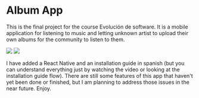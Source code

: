 # Album App

This is the final project for the course Evolución de software. It is a mobile application for listening to music and letting unknown artist to upload their own albums for the community to listen to them.

<img src="https://media.giphy.com/media/8meyh0VvSA6lhH1ohi/giphy.gif"/>
<img src="https://media.giphy.com/media/1xkupQ2FfGMuecgCA1/giphy.gif"/>

I have added a React Native and an installation guide in spanish (but you can understand everything just by watching the video or looking at the installation guide flow). There are still some features of this app that haven't yet been done or finished, but I am planning to address those issues in the near future. Enjoy.
